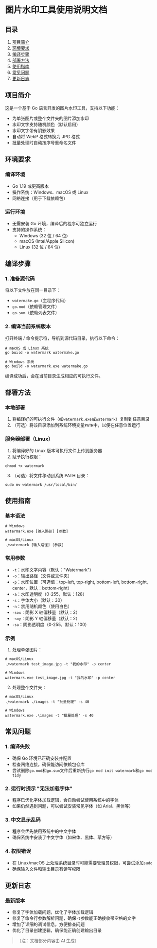 # 图片水印工具使用说明文档

## 目录

1. [项目简介](#项目简介)
2. [环境要求](#环境要求)
3. [编译步骤](#编译步骤)
4. [部署方法](#部署方法)
5. [使用指南](#使用指南)
6. [常见问题](#常见问题)
7. [更新日志](#更新日志)

## 项目简介

这是一个基于 Go 语言开发的图片水印工具，支持以下功能：

* 为单张图片或整个文件夹的图片添加水印
* 水印文字支持随机颜色（默认启用）
* 水印文字带有阴影效果
* 自动将 WebP 格式转换为 JPG 格式
* 批量处理时自动按序号重命名文件

## 环境要求

### 编译环境

* Go 1.19 或更高版本
* 操作系统：Windows、macOS 或 Linux
* 网络连接（用于下载依赖包）

### 运行环境

* 无需安装 Go 环境，编译后的程序可独立运行
* 支持的操作系统：
  * Windows (32 位 / 64 位)
  * macOS (Intel/Apple Silicon)
  * Linux (32 位 / 64 位)

## 编译步骤

### 1. 准备源代码

将以下文件放在同一目录下：

* `watermake.go`（主程序代码）
* `go.mod`（依赖管理文件）
* `go.sum`（依赖列表文件）

### 2. 编译当前系统版本

打开终端 / 命令提示符，导航到源代码目录，执行以下命令：

```
# macOS 或 Linux 系统
go build -o watermark watermake.go

# Windows 系统
go build -o watermark.exe watermake.go
```

编译成功后，会在当前目录生成相应的可执行文件。

## 部署方法

### 本地部署

1. 将编译好的可执行文件（如`watermark.exe`或`watermark`）复制到任意目录
2. （可选）将该目录添加到系统环境变量`PATH`中，以便在任意位置运行

### 服务器部署（Linux）

1. 将编译好的 Linux 版本可执行文件上传到服务器
2. 赋予执行权限：

```
chmod +x watermark
```

3. （可选）将文件移动到系统 PATH 目录：

```
sudo mv watermark /usr/local/bin/
```

## 使用指南

### 基本语法

```
# Windows
watermark.exe [输入路径] [参数]

# macOS/Linux
./watermark [输入路径] [参数]
```

### 常用参数

* `-t`：水印文字内容（默认："Watermark"）
* `-o`：输出路径（文件或文件夹）
* `-p`：水印位置（可选值：top-left, top-right, bottom-left, bottom-right, center，默认：bottom-right）
* `-a`：水印透明度（0-255，默认：128）
* `-s`：字体大小（默认：30）
* `-n`：禁用随机颜色（使用白色）
* `-sox`：阴影 X 轴偏移量（默认：2）
* `-soy`：阴影 Y 轴偏移量（默认：2）
* `-sa`：阴影透明度（0-255，默认：100）

### 示例

1. 处理单张图片：

```
# macOS/Linux
./watermark test_image.jpg -t "我的水印" -p center

# Windows
watermark.exe test_image.jpg -t "我的水印" -p center
```

2. 处理整个文件夹：

```
# macOS/Linux
./watermark ./images -t "批量处理" -s 40

# Windows
watermark.exe .\images -t "批量处理" -s 40
```

## 常见问题

### 1. 编译失败

* 确保 Go 环境已正确安装并配置
* 检查网络连接，确保能访问依赖包仓库
* 尝试删除`go.mod`和`go.sum`文件后重新执行`go mod init watermark`和`go mod tidy`

### 2. 运行时提示 "无法加载字体"

* 程序已优化字体加载逻辑，会自动尝试使用系统中的字体
* 如果仍然遇到问题，可以尝试安装常见字体（如 Arial、黑体等）

### 3. 中文显示乱码

* 程序会优先使用系统中的中文字体
* 确保系统中安装了中文字体（如宋体、黑体、苹方等）

### 4. 权限错误

* 在 Linux/macOS 上处理系统目录时可能需要管理员权限，可尝试添加`sudo`
* 确保输入文件和输出目录有读写权限

## 更新日志

### 最新版本

* 修复了字体加载问题，优化了字体加载逻辑
* 修复了命令行参数解析问题，确保`-t`参数能正确接收带空格的文字
* 增加了详细的调试信息，方便排查问题
* 优化了目录创建逻辑，确保能正确创建输出目录

> （注：文档部分内容由 AI 生成）